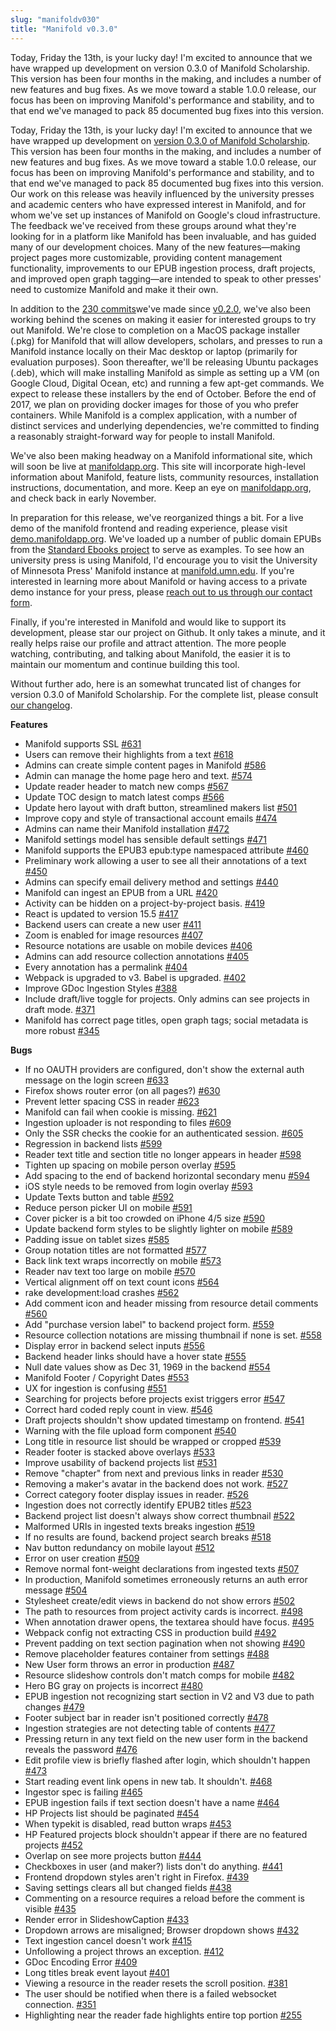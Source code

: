 ```yaml
---
slug: "manifoldv030"
title: "Manifold v0.3.0"
---
```


Today, Friday the 13th, is your lucky day! I'm excited to announce that we have wrapped up development on version 0.3.0 of Manifold Scholarship. This version has been four months in the making, and includes a number of new features and bug fixes. As we move toward a stable 1.0.0 release, our focus has been on improving Manifold's performance and stability, and to that end we've managed to pack 85 documented bug fixes into this version.

<!--truncate-->

Today, Friday the 13th, is your lucky day! I'm excited to announce that we have wrapped up development on [version 0.3.0 of Manifold Scholarship](https://github.com/ManifoldScholar/manifold/tree/v0.3.0). This version has been four months in the making, and includes a number of new features and bug fixes. As we move toward a stable 1.0.0 release, our focus has been on improving Manifold's performance and stability, and to that end we've managed to pack 85 documented bug fixes into this version. Our work on this release was heavily influenced by the university presses and academic centers who have expressed interest in Manifold, and for whom we've set up instances of Manifold on Google's cloud infrastructure. The feedback we've received from these groups around what they're looking for in a platform like Manifold has been invaluable, and has guided many of our development choices. Many of the new features—making project pages more customizable, providing content management functionality, improvements to our EPUB ingestion process, draft projects, and improved open graph tagging—are intended to speak to other presses' need to customize Manifold and make it their own.

In addition to the [230 commits](https://github.com/ManifoldScholar/manifold/compare/v0.2.0...v0.3.0)we've made since [v0.2.0](https://github.com/ManifoldScholar/manifold/tree/v0.2.0), we've also been working behind the scenes on making it easier for interested groups to try out Manifold. We're close to completion on a MacOS package installer (.pkg) for Manifold that will allow developers, scholars, and presses to run a Manifold instance locally on their Mac desktop or laptop (primarily for evaluation purposes). Soon thereafter, we'll be releasing Ubuntu packages (.deb), which will make installing Manifold as simple as setting up a VM (on Google Cloud, Digital Ocean, etc) and running a few apt-get commands. We expect to release these installers by the end of October. Before the end of 2017, we plan on providing docker images for those of you who prefer containers. While Manifold is a complex application, with a number of distinct services and underlying dependencies, we're committed to finding a reasonably straight-forward way for people to install Manifold.

We've also been making headway on a Manifold informational site, which will soon be live at [manifoldapp.org](http://manifoldapp.org/coming-soon). This site will incorporate high-level information about Manifold, feature lists, community resources, installation instructions, documentation, and more. Keep an eye on [manifoldapp.org](http://manifoldapp.org), and check back in early November.

In preparation for this release, we've reorganized things a bit. For a live demo of the manifold frontend and reading experience, please visit [demo.manifoldapp.org](https://demo.manifoldapp.org). We've loaded up a number of public domain EPUBs from the [Standard Ebooks project](https://standardebooks.org/) to serve as examples. To see how an university press is using Manifold, I'd encourage you to visit the University of Minnesota Press' Manifold instance at [manifold.umn.edu](https://manifold.umn.edu). If you're interested in learning more about Manifold or having access to a private demo instance for your press, please [reach out to us through our contact form](http://blog.manifoldapp.org/contact/).

Finally, if you're interested in Manifold and would like to support its development, please star our project on Github.  It only takes a minute, and it really helps raise our profile and attract attention. The more people watching, contributing, and talking about Manifold, the easier it is to maintain our momentum and continue building this tool.

Without further ado, here is an somewhat truncated list of changes for version 0.3.0 of Manifold Scholarship. For the complete list, please consult [our changelog](https://github.com/ManifoldScholar/manifold/blob/master/CHANGELOG.md).

**Features**

- Manifold supports SSL [#631](https://github.com/ManifoldScholar/manifold/issues/631)
- Users can remove their highlights from a text [#618](https://github.com/ManifoldScholar/manifold/issues/618)
- Admins can create simple content pages in Manifold [#586](https://github.com/ManifoldScholar/manifold/issues/586)
- Admin can manage the home page hero and text. [#574](https://github.com/ManifoldScholar/manifold/issues/574)
- Update reader header to match new comps [#567](https://github.com/ManifoldScholar/manifold/issues/567)
- Update TOC design to match latest comps [#566](https://github.com/ManifoldScholar/manifold/issues/566)
- Update hero layout with draft button, streamlined makers list [#501](https://github.com/ManifoldScholar/manifold/issues/501)
- Improve copy and style of transactional account emails [#474](https://github.com/ManifoldScholar/manifold/issues/474)
- Admins can name their Manifold installation [#472](https://github.com/ManifoldScholar/manifold/issues/472)
- Manifold settings model has sensible default settings [#471](https://github.com/ManifoldScholar/manifold/issues/471)
- Manifold supports the EPUB3 epub:type namespaced attribute [#460](https://github.com/ManifoldScholar/manifold/issues/460)
- Preliminary work allowing a user to see all their annotations of a text [#450](https://github.com/ManifoldScholar/manifold/issues/450)
- Admins can specify email delivery method and settings [#440](https://github.com/ManifoldScholar/manifold/issues/440)
- Manifold can ingest an EPUB from a URL [#420](https://github.com/ManifoldScholar/manifold/issues/420)
- Activity can be hidden on a project-by-project basis. [#419](https://github.com/ManifoldScholar/manifold/issues/419)
- React is updated to version 15.5 [#417](https://github.com/ManifoldScholar/manifold/issues/417)
- Backend users can create a new user [#411](https://github.com/ManifoldScholar/manifold/issues/411)
- Zoom is enabled for image resources [#407](https://github.com/ManifoldScholar/manifold/issues/407)
- Resource notations are usable on mobile devices [#406](https://github.com/ManifoldScholar/manifold/issues/406)
- Admins can add resource collection annotations [#405](https://github.com/ManifoldScholar/manifold/issues/405)
- Every annotation has a permalink [#404](https://github.com/ManifoldScholar/manifold/issues/404)
- Webpack is upgraded to v3. Babel is upgraded. [#402](https://github.com/ManifoldScholar/manifold/issues/402)
- Improve GDoc Ingestion Styles [#388](https://github.com/ManifoldScholar/manifold/issues/388)
- Include draft/live toggle for projects. Only admins can see projects in draft mode. [#371](https://github.com/ManifoldScholar/manifold/issues/371)
- Manifold has correct page titles, open graph tags; social metadata is more robust [#345](https://github.com/ManifoldScholar/manifold/issues/345)

**Bugs**

- If no OAUTH providers are configured, don't show the external auth message on the login screen [#633](https://github.com/ManifoldScholar/manifold/issues/633)
- Firefox shows router error (on all pages?) [#630](https://github.com/ManifoldScholar/manifold/issues/630)
- Prevent letter spacing CSS in reader [#623](https://github.com/ManifoldScholar/manifold/issues/623)
- Manifold can fail when cookie is missing. [#621](https://github.com/ManifoldScholar/manifold/issues/621)
- Ingestion uploader is not responding to files [#609](https://github.com/ManifoldScholar/manifold/issues/609)
- Only the SSR checks the cookie for an authenticated session. [#605](https://github.com/ManifoldScholar/manifold/issues/605)
- Regression in backend lists [#599](https://github.com/ManifoldScholar/manifold/issues/599)
- Reader text title and section title no longer appears in header [#598](https://github.com/ManifoldScholar/manifold/issues/598)
- Tighten up spacing on mobile person overlay [#595](https://github.com/ManifoldScholar/manifold/issues/595)
- Add spacing to the end of backend horizontal secondary menu [#594](https://github.com/ManifoldScholar/manifold/issues/594)
- iOS style needs to be removed from login overlay [#593](https://github.com/ManifoldScholar/manifold/issues/593)
- Update Texts button and table [#592](https://github.com/ManifoldScholar/manifold/issues/592)
- Reduce person picker UI on mobile [#591](https://github.com/ManifoldScholar/manifold/issues/591)
- Cover picker is a bit too crowded on iPhone 4/5 size [#590](https://github.com/ManifoldScholar/manifold/issues/590)
- Update backend form styles to be slightly lighter on mobile [#589](https://github.com/ManifoldScholar/manifold/issues/589)
- Padding issue on tablet sizes [#585](https://github.com/ManifoldScholar/manifold/issues/585)
- Group notation titles are not formatted [#577](https://github.com/ManifoldScholar/manifold/issues/577)
- Back link text wraps incorrectly on mobile [#573](https://github.com/ManifoldScholar/manifold/issues/573)
- Reader nav text too large on mobile [#570](https://github.com/ManifoldScholar/manifold/issues/570)
- Vertical alignment off on text count icons [#564](https://github.com/ManifoldScholar/manifold/issues/564)
- rake development:load crashes [#562](https://github.com/ManifoldScholar/manifold/issues/562)
- Add comment icon and header missing from resource detail comments [#560](https://github.com/ManifoldScholar/manifold/issues/560)
- Add "purchase version label" to backend project form. [#559](https://github.com/ManifoldScholar/manifold/issues/559)
- Resource collection notations are missing thumbnail if none is set. [#558](https://github.com/ManifoldScholar/manifold/issues/558)
- Display error in backend select inputs [#556](https://github.com/ManifoldScholar/manifold/issues/556)
- Backend header links should have a hover state [#555](https://github.com/ManifoldScholar/manifold/issues/555)
- Null date values show as Dec 31, 1969 in the backend [#554](https://github.com/ManifoldScholar/manifold/issues/554)
- Manifold Footer / Copyright Dates [#553](https://github.com/ManifoldScholar/manifold/issues/553)
- UX for ingestion is confusing [#551](https://github.com/ManifoldScholar/manifold/issues/551)
- Searching for projects before projects exist triggers error [#547](https://github.com/ManifoldScholar/manifold/issues/547)
- Correct hard coded reply count in view. [#546](https://github.com/ManifoldScholar/manifold/issues/546)
- Draft projects shouldn't show updated timestamp on frontend. [#541](https://github.com/ManifoldScholar/manifold/issues/541)
- Warning with the file upload form component [#540](https://github.com/ManifoldScholar/manifold/issues/540)
- Long title in resource list should be wrapped or cropped [#539](https://github.com/ManifoldScholar/manifold/issues/539)
- Reader footer is stacked above overlays [#533](https://github.com/ManifoldScholar/manifold/issues/533)
- Improve usability of backend projects list [#531](https://github.com/ManifoldScholar/manifold/issues/531)
- Remove "chapter" from next and previous links in reader [#530](https://github.com/ManifoldScholar/manifold/issues/530)
- Removing a maker's avatar in the backend does not work. [#527](https://github.com/ManifoldScholar/manifold/issues/527)
- Correct category footer display issues in reader. [#526](https://github.com/ManifoldScholar/manifold/issues/526)
- Ingestion does not correctly identify EPUB2 titles [#523](https://github.com/ManifoldScholar/manifold/issues/523)
- Backend project list doesn't always show correct thumbnail [#522](https://github.com/ManifoldScholar/manifold/issues/522)
- Malformed URIs in ingested texts breaks ingestion [#519](https://github.com/ManifoldScholar/manifold/issues/519)
- If no results are found, backend project search breaks [#518](https://github.com/ManifoldScholar/manifold/issues/518)
- Nav button redundancy on mobile layout [#512](https://github.com/ManifoldScholar/manifold/issues/512)
- Error on user creation [#509](https://github.com/ManifoldScholar/manifold/issues/509)
- Remove normal font-weight declarations from ingested texts [#507](https://github.com/ManifoldScholar/manifold/issues/507)
- In production, Manifold sometimes erroneously returns an auth error message [#504](https://github.com/ManifoldScholar/manifold/issues/504)
- Stylesheet create/edit views in backend do not show errors [#502](https://github.com/ManifoldScholar/manifold/issues/502)
- The path to resources from project activity cards is incorrect. [#498](https://github.com/ManifoldScholar/manifold/issues/498)
- When annotation drawer opens, the textarea should have focus. [#495](https://github.com/ManifoldScholar/manifold/issues/495)
- Webpack config not extracting CSS in production build [#492](https://github.com/ManifoldScholar/manifold/issues/492)
- Prevent padding on text section pagination when not showing [#490](https://github.com/ManifoldScholar/manifold/issues/490)
- Remove placeholder features container from settings [#488](https://github.com/ManifoldScholar/manifold/issues/488)
- New User form throws an error in production [#487](https://github.com/ManifoldScholar/manifold/issues/487)
- Resource slideshow controls don't match comps for mobile [#482](https://github.com/ManifoldScholar/manifold/issues/482)
- Hero BG gray on projects is incorrect [#480](https://github.com/ManifoldScholar/manifold/issues/480)
- EPUB ingestion not recognizing start section in V2 and V3 due to path changes [#479](https://github.com/ManifoldScholar/manifold/issues/479)
- Footer subject bar in reader isn't positioned correctly [#478](https://github.com/ManifoldScholar/manifold/issues/478)
- Ingestion strategies are not detecting table of contents [#477](https://github.com/ManifoldScholar/manifold/issues/477)
- Pressing return in any text field on the new user form in the backend reveals the password [#476](https://github.com/ManifoldScholar/manifold/issues/476)
- Edit profile view is briefly flashed after login, which shouldn't happen [#473](https://github.com/ManifoldScholar/manifold/issues/473)
- Start reading event link opens in new tab. It shouldn't. [#468](https://github.com/ManifoldScholar/manifold/issues/468)
- Ingestor spec is failing [#465](https://github.com/ManifoldScholar/manifold/issues/465)
- EPUB ingestion fails if text section doesn't have a name [#464](https://github.com/ManifoldScholar/manifold/issues/464)
- HP Projects list should be paginated [#454](https://github.com/ManifoldScholar/manifold/issues/454)
- When typekit is disabled, read button wraps [#453](https://github.com/ManifoldScholar/manifold/issues/453)
- HP Featured projects block shouldn't appear if there are no featured projects [#452](https://github.com/ManifoldScholar/manifold/issues/452)
- Overlap on see more projects button [#444](https://github.com/ManifoldScholar/manifold/issues/444)
- Checkboxes in user (and maker?) lists don't do anything. [#441](https://github.com/ManifoldScholar/manifold/issues/441)
- Frontend dropdown styles aren't right in Firefox. [#439](https://github.com/ManifoldScholar/manifold/issues/439)
- Saving settings clears all but changed fields [#438](https://github.com/ManifoldScholar/manifold/issues/438)
- Commenting on a resource requires a reload before the comment is visible [#435](https://github.com/ManifoldScholar/manifold/issues/435)
- Render error in SlideshowCaption [#433](https://github.com/ManifoldScholar/manifold/issues/433)
- Dropdown arrows are misaligned; Browser dropdown shows [#432](https://github.com/ManifoldScholar/manifold/issues/432)
- Text ingestion cancel doesn't work [#415](https://github.com/ManifoldScholar/manifold/issues/415)
- Unfollowing a project throws an exception. [#412](https://github.com/ManifoldScholar/manifold/issues/412)
- GDoc Encoding Error [#409](https://github.com/ManifoldScholar/manifold/issues/409)
- Long titles break event layout [#401](https://github.com/ManifoldScholar/manifold/issues/401)
- Viewing a resource in the reader resets the scroll position. [#381](https://github.com/ManifoldScholar/manifold/issues/381)
- The user should be notified when there is a failed websocket connection. [#351](https://github.com/ManifoldScholar/manifold/issues/351)
- Highlighting near the reader fade highlights entire top portion [#255](https://github.com/ManifoldScholar/manifold/issues/255)